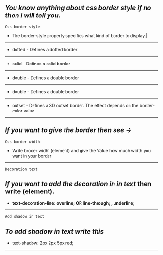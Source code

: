 <!-- css-->
## _You know anything about css border style if no then i will tell you_.

`Css border style`
<!-- table-->
* The border-style property specifies what kind of border to display.| <br>
---
* dotted - Defines a dotted border
---
* solid - Defines a solid border
---
* double - Defines a double border
---
* double - Defines a double border
---
* outset - Defines a 3D outset border. The effect depends on the border-color value
---
## _If you want to give the border then see ->_

`Css border width`
* Write broder widht (element) and give the Value how much width you want in your border
---
<!-- decoration text-->
`Decoration text`
## _If you want to add the decoration in in text_ then write (element).

* __text-decoration-line: overline; OR line-through; , underline__;
---
`Add shadow in text`
## _To add shadow in text write this_
* text-shadow: 2px 2px 5px red;
---

